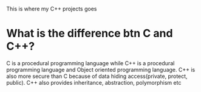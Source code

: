 This is where my C++ projects goes



# What is the difference btn C and C++?
C is a procedural programming language while C++ is a procedural programming language and Object oriented programming language. C++ is also more secure than C because of data hiding access(private, protect, public). C++ also provides inheritance, abstraction, polymorphism etc
